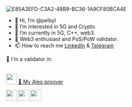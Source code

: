 ![E85A3EFD-C3A2-48B9-BC36-1A9CF80BCA4E](https://user-images.githubusercontent.com/36705469/204632237-727b2234-656a-471b-80c3-c75446b57698.JPG)

- 👋 Hi, I’m @pelbyl
- 👀 I’m interested in 5G and Crypto
- 🌱 I’m currently in 5G, C++, web3.
- 💞️ Web3 enthusiast and PoS/PoW validator.
- 📫 How to reach me [LinkedIn](https://www.linkedin.com/in/pelbyl/) & [Telegram](https://t.me/pelbyl)


💎 I'm a validator in:

<br>
<a href="url"><img src="https://assets-global.website-files.com/5e990b3bae81cf4a03433c58/5f347d008da2e477a3c61fca_Aleo-logo-white-p-500.png" align="left" height="30"> </a>
<a href="https://www.aleo.network/leaderboard/aleo10h75w0gmv8fm2tdkqumlj8p00f548rjh325m9dej8c95ex752y9snw57hj"> <p align="left">🔎 My Aleo proover</p> </a><a href="url"><img src="https://massa.net/_nuxt/img/logo_massa.989057b.webp" align="left" height="30"> </a>
<a href="url"><img src="https://global-uploads.webflow.com/620b86dd36c9285a4b3048fa/6216af2dd100a155f79b5148_minima_logo.svg" align="left" height="30"> </a>
<a href="url"><img src="https://starknet.io/wp-content/uploads/2021/11/Logo.png" align="left" height="30"> </a>



 

<!---
pelbyl/pelbyl is a ✨ special ✨ repository because its `README.md` (this file) appears on your GitHub profile.
You can click the Preview link to take a look at your changes.
--->
